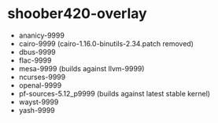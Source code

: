 # shoober420-overlay

* ananicy-9999
* cairo-9999 (cairo-1.16.0-binutils-2.34.patch removed)
* dbus-9999
* flac-9999
* mesa-9999 (builds against llvm-9999)
* ncurses-9999
* openal-9999
* pf-sources-5.12_p9999 (builds against latest stable kernel)
* wayst-9999
* yash-9999

